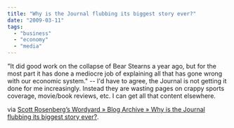 ```yaml
---
title: "Why is the Journal flubbing its biggest story ever?"
date: "2009-03-11"
tags: 
  - "business"
  - "economy"
  - "media"
---
```


"It did good work on the collapse of Bear Stearns a year ago, but for the most part it has done a mediocre job of explaining all that has gone wrong with our economic system." -- I'd have to agree, the Journal is not getting it done for me increasingly. Instead they are wasting pages on crappy sports coverage, movie/book reviews, etc. I can get all that content elsewhere.

via [Scott Rosenberg’s Wordyard » Blog Archive » Why is the Journal flubbing its biggest story ever?](http://www.wordyard.com/2009/03/11/why-is-the-journal-flubbing-its-biggest-story-ever/).
